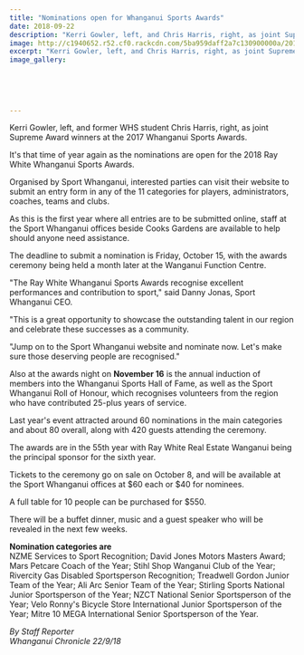 ```yaml
---
title: "Nominations open for Whanganui Sports Awards"
date: 2018-09-22
description: "Kerri Gowler, left, and Chris Harris, right, as joint Supreme Award winners at the 2017 Whanganui Sports Awards..."
image: http://c1940652.r52.cf0.rackcdn.com/5ba959daff2a7c130900000a/2017-ex-Chriis-Harris--Kerri-Gowler-chron-22-sept.jpg
excerpt: "Kerri Gowler, left, and Chris Harris, right, as joint Supreme Award winners at the 2017 Whanganui Sports Awards."
image_gallery:
    
    
    
    
    
---
```


<p><span>Kerri Gowler, left, and former WHS student Chris Harris, right, as joint Supreme Award winners at the 2017 Whanganui Sports Awards.</span></p>
<p class="element element-paragraph">It's that time of year again as the nominations are open for the 2018 Ray White Whanganui Sports Awards.</p>
<p class="element element-paragraph">Organised by Sport Whanganui, interested parties can visit their website to submit an entry form in any of the 11 categories for players, administrators, coaches, teams and clubs.</p>
<p class="element element-paragraph">As this is the first year where all entries are to be submitted online, staff at the Sport Whanganui offices beside Cooks Gardens are available to help should anyone need assistance.</p>
<p class="element element-paragraph">The deadline to submit a nomination is Friday, October 15, with the awards ceremony being held a month later at the Wanganui Function Centre.</p>
<p class="element element-paragraph">"The Ray White Whanganui Sports Awards recognise excellent performances and contribution to sport," said Danny Jonas, Sport Whanganui CEO.</p>
<p class="element element-paragraph">"This is a great opportunity to showcase the outstanding talent in our region and celebrate these successes as a community.</p>
<p class="element element-paragraph">"Jump on to the Sport Whanganui website and nominate now. Let's make sure those deserving people are recognised."</p>
<p class="element element-paragraph">Also at the awards night on <strong>November 16</strong> is the annual induction of members into the Whanganui Sports Hall of Fame, as well as the Sport Whanganui Roll of Honour, which recognises volunteers from the region who have contributed 25-plus years of service.</p>
<p class="element element-paragraph">Last year's event attracted around 60 nominations in the main categories and about 80 overall, along with 420 guests attending the ceremony.</p>
<p class="element element-paragraph">The awards are in the 55th year with Ray White Real Estate Wanganui being the principal sponsor for the sixth year.</p>
<p class="element element-paragraph">Tickets to the ceremony go on sale on October 8, and will be available at the Sport Whanganui offices at $60 each or $40 for nominees.</p>
<p class="element element-paragraph">A full table for 10 people can be purchased for $550.</p>
<p class="element element-paragraph">There will be a buffet dinner, music and a guest speaker who will be revealed in the next few weeks.</p>
<p class="element element-paragraph"><strong>Nomination categories are</strong><br />NZME Services to Sport Recognition; David Jones Motors Masters Award; Mars Petcare Coach of the Year; Stihl Shop Wanganui Club of the Year; Rivercity Gas Disabled Sportsperson Recognition; Treadwell Gordon Junior Team of the Year; Ali Arc Senior Team of the Year; Stirling Sports National Junior Sportsperson of the Year; NZCT National Senior Sportsperson of the Year; Velo Ronny's Bicycle Store International Junior Sportsperson of the Year; Mitre 10 MEGA International Senior Sportsperson of the Year.</p>
<p class="element element-paragraph"><em>By Staff Reporter</em><br /><em>Whanganui Chronicle 22/9/18</em></p>

